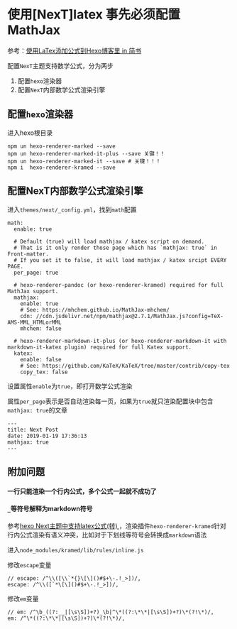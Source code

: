 # 使用[NexT]latex 事先必须配置MathJax

参考：[使用LaTex添加公式到Hexo博客里 in 简书](https://www.jianshu.com/p/68e6f82d88b7)

配置`NexT`主题支持数学公式，分为两步

1. 配置`hexo`渲染器
2. 配置`NexT`内部数学公式渲染引擎

## 配置`hexo`渲染器

进入hexo根目录
```
npm un hexo-renderer-marked --save
npm un hexo-renderer-marked-it-plus --save 关键！！
npm un hexo-renderer-marked-it --save # 关键！！！
npm i  hexo-renderer-kramed --save
```

## 配置NexT内部数学公式渲染引擎

进入`themes/next/_config.yml`，找到`math`配置

```# Math Formulas Render Support
math:
  enable: true

  # Default (true) will load mathjax / katex script on demand.
  # That is it only render those page which has `mathjax: true` in Front-matter.
  # If you set it to false, it will load mathjax / katex srcipt EVERY PAGE.
  per_page: true

  # hexo-renderer-pandoc (or hexo-renderer-kramed) required for full MathJax support.
  mathjax:
    enable: true
    # See: https://mhchem.github.io/MathJax-mhchem/
    cdn: //cdn.jsdelivr.net/npm/mathjax@2.7.1/MathJax.js?config=TeX-AMS-MML_HTMLorMML
    mhchem: false

  # hexo-renderer-markdown-it-plus (or hexo-renderer-markdown-it with markdown-it-katex plugin) required for full Katex support.
  katex:
    enable: false
    # See: https://github.com/KaTeX/KaTeX/tree/master/contrib/copy-tex
    copy_tex: false
```
设置属性`enable`为`true`，即打开数学公式渲染

属性`per_page`表示是否自动渲染每一页，如果为`true`就只渲染配置块中包含`mathjax: true`的文章

    ---
    title: Next Post
    date: 2019-01-19 17:36:13
    mathjax: true
    ---

## 附加问题
#### 一行只能渲染一个行内公式，多个公式一起就不成功了

#### `_`等符号解释为markdown符号

参考[hexo Next主题中支持latex公式(转) ](http://layty.coding.me/2018/09/21/hexo/hexo-Next%E4%B8%BB%E9%A2%98%E4%B8%AD%E6%94%AF%E6%8C%81latex%E5%85%AC%E5%BC%8F/)，渲染插件`hexo-renderer-kramed`针对行内公式渲染有语义冲突，比如对于下划线等符号会转换成`markdown`语法

进入`node_modules/kramed/lib/rules/inline.js`

修改`escape`变量

```
// escape: /^\\([\\`*{}\[\]()#$+\-.!_>])/,
escape: /^\\([`*\[\]()#$+\-.!_>])/,
```

修改`em`变量

```
// em: /^\b_((?:__|[\s\S])+?)_\b|^\*((?:\*\*|[\s\S])+?)\*(?!\*)/,
em: /^\*((?:\*\*|[\s\S])+?)\*(?!\*)/,
```

